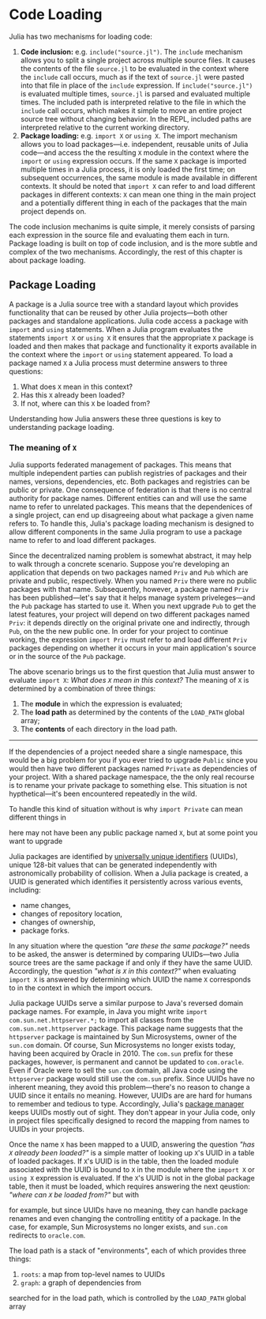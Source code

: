 # Code Loading

Julia has two mechanisms for loading code:

1. **Code inclusion:** e.g. `include("source.jl")`. The `include` mechanism allows you to split a single project across multiple source files. It causes the contents of the file `source.jl` to be evaluated in the context where the `include` call occurs, much as if the text of `source.jl` were pasted into that file in place of the `include` expression. If `include("source.jl")` is evaluated multiple times, `source.jl` is parsed and evaluated multiple times. The included path is interpreted relative to the file in which the `include` call occurs, which makes it simple to move an entire project source tree without changing behavior. In the REPL, included paths are interpreted relative to the current working directory.
2. **Package loading:** e.g. `import X` or `using X`. The import mechanism allows you to load packages—i.e. independent, reusable units of Julia code—and access the the resulting `X` module in the context where the `import` or `using` expression occurs. If the same `X` package is imported multiple times in a Julia process, it is only loaded the first time; on subsequent occurrences, the same module is made available in different contexts. It should be noted that `import X` can refer to and load different packages in different contexts: `X` can mean one thing in the main project and a potentially different thing in each of the packages that the main project depends on.

The code inclusion mechanims is quite simple, it merely consists of parsing each expression in the source file and evaluating them each in turn. Package loading is built on top of code inclusion, and is the more subtle and complex of the two mechanisms. Accordingly, the rest of this chapter is about package loading.

## Package Loading

A package is a Julia source tree with a standard layout which provides functionality that can be reused by other Julia projects—both other packages and standalone applications. Julia code access a package with `import` and  `using` statements. When a Julia program evaluates the statements `import X` or `using X` it ensures that the appropriate `X` package is loaded and then makes that package and functionality it exports available in the context where the `import` or `using` statement appeared. To load a package named `X` a Julia process must determine answers to three questions:

1. What does `X` mean in this context?
2. Has this `X` already been loaded?
3. If not, where can this `X` be loaded from?

Understanding how Julia answers these three questions is key to understanding package loading.

### The meaning of `X`

Julia supports federated management of packages. This means that multiple independent parties can publish registries of packages and their names, versions, dependencies, etc. Both packages and registries can be public or private. One consequence of federation is that there is no central authority for package names. Different entities can and will use the same name to refer to unrelated packages. This means that the dependenices of a single project, can end up disagreeing about what package a given name refers to. To handle this, Julia's package loading mechanism is designed to allow different components in the same Julia program to use a package name to refer to and load different packages.

Since the decentralized naming problem is somewhat abstract, it may help to walk through a concrete scenario. Suppose you're developing an application that depends on two packages named `Priv` and `Pub` which are private and public, respectively. When you named `Priv` there were no public packages with that name. Subsequently, however, a package named `Priv` has been published—let's say that it helps manage system priveleges—and the `Pub` package has started to use it. When you next upgrade `Pub` to get the latest features, your project will depend on two different packages named `Priv`: it depends directly on the original private one and indirectly, through `Pub`, on the the new public one. In order for your project to continue working, the expression `import Priv` must refer to and load different `Priv` packages depending on whether it occurs in your main application's source or in the source of the `Pub` package.

The above scenario brings us to the first question that Julia must answer to evaluate `import X`: *What does `X` mean in this context?* The meaning of `X` is determined by a combination of three things:

1. The **module** in which the expression is evaluated;
2. The **load path** as determined by the contents of the `LOAD_PATH` global array;
3. The **contents** of each directory in the load path.






------

If the dependencies of a project needed share a single namespace, this would be a big problem for you if you ever tried to upgrade `Public` since you would then have two different packages named `Private` as dependencies of your project. With a shared package namespace, the the only real recourse is to rename your private package to something else. This situation is not hypthetical—it's been encountered repeatedly in the wild. 

To handle this kind of situation without  is why `import Private` can mean different things in 



here may not have been any public package named `X`, but at some point you want to upgrade 

Julia packages are identified by [universally unique identifiers](https://en.wikipedia.org/wiki/Universally_unique_identifier) (UUIDs), unique 128-bit values that can be generated independently with astronomically probability of collision. When a Julia package is created, a UUID is generated which identifies it persistently across various events, including:

- name changes,
- changes of repository location,
- changes of ownership,
- package forks.

In any situation where the question *"are these the same package?"* needs to be asked, the answer is determined by comparing UUIDs—two Julia source trees are the same package if and only if they have the same UUID. Accordingly, the question *"what is `X` in this context?"* when evaluating `import X` is answered by determining which UUID the name `X` corresponds to in the context in which the import occurs.

Julia package UUIDs serve a similar purpose to Java's reversed domain package names. For example, in Java you might write `import com.sun.net.httpserver.*;` to import all classes from the `com.sun.net.httpserver` package. This package name suggests that the `httpserver` package is maintained by Sun Microsystems, owner of the `sun.com` domain. Of course, Sun Microsystems no longer exists today, having been acquired by Oracle in 2010. The `com.sun` prefix for these packages, however, is permanent and cannot be updated to `com.oracle`. Even if Oracle were to sell the `sun.com` domain, all Java code using the `httpserver` package would still use the `com.sun` prefix. Since UUIDs have no inherent meaning, they avoid this problem—there's no reason to change a UUID since it entails no meaning. However, UUIDs are are hard for humans to remember and tedious to type. Accordingly, Julia's [package manager](https://julialang.org/Pkg3.jl/latest/) keeps UUIDs mostly out of sight. They don't appear in your Julia code, only in project files specifically designed to record the mapping from names to UUIDs in your projects.

Once the name `X` has been mapped to a UUID, answering the question *"has `X` already been loaded?"* is a simple matter of looking up `X`'s UUID in a table of loaded packages. If `X`'s UUID is in the table, then the loaded module associated with the UUID is bound to `X` in the module where the `import X` or `using X` expression is evaluated. If the `X`'s UUID is not in the global package table, then it must be loaded, which requires answering the next qeustion: *"where can `X` be loaded from?"* but with 

for example, but since UUIDs have no meaning, they can handle package renames and even changing the controlling entitity of a package. In the case, for example, Sun Microsystems no longer exists, and `sun.com` redirects to `oracle.com`. 



The load path is a stack of "environments", each of which provides three things:

1. `roots`: a map from top-level names to UUIDs
2. `graph`: a graph of dependencies from 

searched for in the load path, which is controlled by the `LOAD_PATH` global array 
